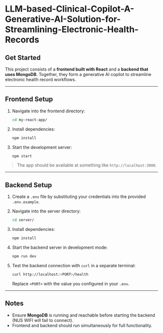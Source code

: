 # LLM-based-Clinical-Copilot-A-Generative-AI-Solution-for-Streamlining-Electronic-Health-Records

## Get Started

This project consists of a **frontend built with React** and a **backend that uses MongoDB**. Together, they form a generative AI copilot to streamline electronic health record workflows.

---

## Frontend Setup

1. Navigate into the frontend directory:
   ```bash
   cd my-react-app/
   ```

2. Install dependencies:
   ```bash
   npm install
   ```

3. Start the development server:
   ```bash
   npm start
   ```

> The app should be available at something like `http://localhost:3000`.

---

## Backend Setup

1. Create a `.env` file by substituting your credentials into the provided `.env.example`.

2. Navigate into the server directory:
   ```bash
   cd server/
   ```

3. Install dependencies:
   ```bash
   npm install
   ```

4. Start the backend server in development mode:
   ```bash
   npm run dev
   ```

5. Test the backend connection with `curl` in a separate terminal:
   ```bash
   curl http://localhost:<PORT>/health
   ```
   Replace `<PORT>` with the value you configured in your `.env`.

---

## Notes

- Ensure **MongoDB** is running and reachable before starting the backend (NUS WIFI will fail to connect).
- Frontend and backend should run simultaneously for full functionality.
